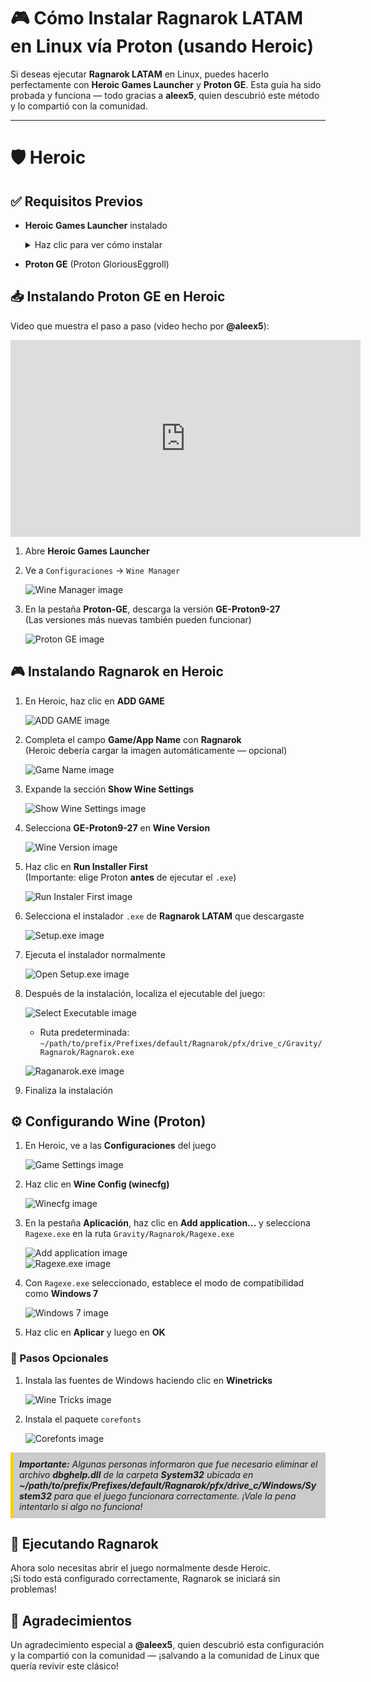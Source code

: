 # 🎮 Cómo Instalar Ragnarok LATAM en Linux vía Proton (usando Heroic)

Si deseas ejecutar **Ragnarok LATAM** en Linux, puedes hacerlo perfectamente con **Heroic Games Launcher** y **Proton GE**. Esta guía ha sido probada y funciona — todo gracias a **aleex5**, quien descubrió este método y lo compartió con la comunidad.

---

# 🛡️ Heroic

## ✅ Requisitos Previos

- **Heroic Games Launcher** instalado  
  <details>
    <summary>Haz clic para ver cómo instalar</summary>

    Si aún no tienes Flatpak instalado:

    ```bash
    sudo apt install flatpak
    ```

    Agrega el repositorio de Flathub:

    ```bash
    flatpak remote-add --if-not-exists flathub https://flathub.org/repo/flathub.flatpakrepo
    ```

    Instala Heroic:

    ```bash
    flatpak install flathub com.heroicgameslauncher.hgl
    ```

    <div style="background-color:rgba(0, 0, 0, 0.2); border-left: 4px solid #ffcc00; padding: 10px; margin-top: 10px; font-style: italic;">
    La versión Flatpak de Heroic Games Launcher es preferible, ya que garantiza actualizaciones rápidas, mayor control de permisos y un rendimiento superior en comparación con APT y Snap, que pueden tener versiones desactualizadas o sobrecarga de rendimiento. Además, al ser la versión "oficial" de la aplicación, es recomendada por los propios desarrolladores.
    </div>
  </details>

- **Proton GE** (Proton GloriousEggroll)

## 📥 Instalando Proton GE en Heroic

Video que muestra el paso a paso (video hecho por **@aleex5**):

<iframe width="560" height="315" src="https://www.youtube.com/embed/us_t-bfkXUo" 
frameborder="0" allowfullscreen></iframe>

1. Abre **Heroic Games Launcher**  
2. Ve a `Configuraciones` → `Wine Manager`

   ![Wine Manager image](assets/images/wine-manager.png)

3. En la pestaña **Proton-GE**, descarga la versión **GE-Proton9-27**  
   (Las versiones más nuevas también pueden funcionar)

   ![Proton GE image](assets/images/proton-ge.png)

## 🎮 Instalando Ragnarok en Heroic

1. En Heroic, haz clic en **ADD GAME**

   ![ADD GAME image](assets/images/add-game.png)

2. Completa el campo **Game/App Name** con **Ragnarok**  
   (Heroic debería cargar la imagen automáticamente — opcional)

   ![Game Name image](assets/images/game-name.png)

3. Expande la sección **Show Wine Settings**

   ![Show Wine Settings image](assets/images/show-wine-settings.png)

4. Selecciona **GE-Proton9-27** en **Wine Version**

   ![Wine Version image](assets/images/wine-version.png)

5. Haz clic en **Run Installer First**  
   (Importante: elige Proton **antes** de ejecutar el `.exe`)

   ![Run Instaler First image](assets/images/run-installer-first.png)

6. Selecciona el instalador `.exe` de **Ragnarok LATAM** que descargaste

   ![Setup.exe image](assets/images/setup-exe.png)

7. Ejecuta el instalador normalmente

   ![Open Setup.exe image](assets/images/open-setup.png)

8. Después de la instalación, localiza el ejecutable del juego:

   ![Select Executable image](assets/images/select-executable.png)

   - Ruta predeterminada:  
     `~/path/to/prefix/Prefixes/default/Ragnarok/pfx/drive_c/Gravity/Ragnarok/Ragnarok.exe`

   ![Raganarok.exe image](assets/images/ragnarok-exe.png)

9. Finaliza la instalación

## ⚙️ Configurando Wine (Proton)

1. En Heroic, ve a las **Configuraciones** del juego

   ![Game Settings image](assets/images/game-settings.png)

2. Haz clic en **Wine Config (winecfg)**

   ![Winecfg image](assets/images/winecfg.png)

3. En la pestaña **Aplicación**, haz clic en **Add application...** y selecciona `Ragexe.exe` en la ruta `Gravity/Ragnarok/Ragexe.exe`

   ![Add application image](assets/images/add-application.png)  
   ![Ragexe.exe image](assets/images/rag-exe.png)

4. Con `Ragexe.exe` seleccionado, establece el modo de compatibilidad como **Windows 7**

   ![Windows 7 image](assets/images/win-7.png)

5. Haz clic en **Aplicar** y luego en **OK**

### 📝 Pasos Opcionales

1. Instala las fuentes de Windows haciendo clic en **Winetricks**

   ![Wine Tricks image](assets/images/wine-tricks.png)

2. Instala el paquete `corefonts`

   ![Corefonts image](assets/images/corefonts.png)

<div style="background-color:rgba(0, 0, 0, 0.2); border-left: 4px solid #ffcc00; padding: 10px; margin-top: 10px; font-style: italic;">
  <b>Importante:</b>  
  Algunas personas informaron que fue necesario eliminar el archivo <b>dbghelp.dll</b> de la carpeta <b>System32</b> ubicada en <b>~/path/to/prefix/Prefixes/default/Ragnarok/pfx/drive_c/Windows/System32</b> para que el juego funcionara correctamente. ¡Vale la pena intentarlo si algo no funciona!
</div>

## 🚀 Ejecutando Ragnarok

Ahora solo necesitas abrir el juego normalmente desde Heroic.  
¡Si todo está configurado correctamente, Ragnarok se iniciará sin problemas!

## 🙌 Agradecimientos

Un agradecimiento especial a **@aleex5**, quien descubrió esta configuración y la compartió con la comunidad — ¡salvando a la comunidad de Linux que quería revivir este clásico!
